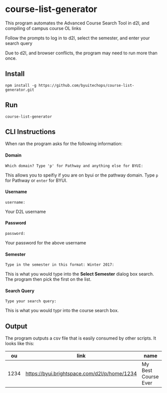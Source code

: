 # course-list-generator

This program automates the Advanced Course Search Tool in d2l, and compiling of campus course OL links

Follow the prompts to log in to d2l, select the semester, and enter your search query

Due to d2l, and browser conflicts, the program may need to run more than once.

## Install
```
npm install -g https://github.com/byuitechops/course-list-generator.git
``` 
## Run
```
course-list-generator
```
## CLI Instructions
When ran the program asks for the following information:

#### Domain
```
Which domain? Type 'p' for Pathway and anything else for BYUI:
```
This allows you to speifiy if you are on byui or the pathway domain. Type `p` for Pathway or `enter` for BYUI.

#### Username
```
username:
```
Your D2L username

#### Password
```
password:
```
Your password for the above username

#### Semester
```
Type in the semester in this format: Winter 2017:
```
This is what you would type into the **Select Semester** dialog box search. The program then pick the first on the list.

#### Search Query
```
Type your search query:
```
This is what you would typr into the course search box.

## Output
The program outputs a csv file that is easily consumed by other scripts. It looks like this:

| ou   | link                                         | name                |
|------|----------------------------------------------|---------------------|
| 1234 | https://byui.brightspace.com/d2l/p/home/1234 | My Best Course Ever |
